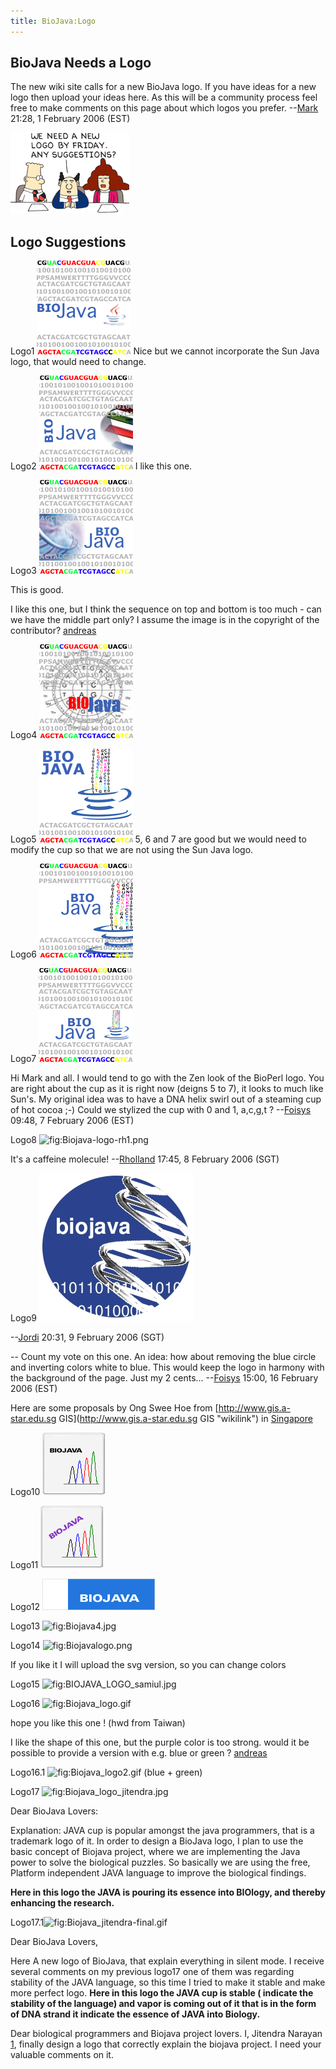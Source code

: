 ```yaml
---
title: BioJava:Logo
---
```


BioJava Needs a Logo
--------------------

The new wiki site calls for a new BioJava logo. If you have ideas for a
new logo then upload your ideas here. As this will be a community
process feel free to make comments on this page about which logos you
prefer. --[Mark](User:Mark "wikilink") 21:28, 1 February 2006 (EST)

![](Dilbert_logo.png "Dilbert_logo.png")

Logo Suggestions
----------------

Logo1 ![](bio-java-logo.gif "fig:bio-java-logo.gif") Nice but we cannot
incorporate the Sun Java logo, that would need to change.

Logo2 ![](bio-java-logo-2.gif "fig:bio-java-logo-2.gif") I like this
one.

Logo3 ![](bio-java-logo-3.gif "fig:bio-java-logo-3.gif")

This is good.

I like this one, but I think the sequence on top and bottom is too
much - can we have the middle part only? I assume the image is in the
copyright of the contributor? [andreas](User:andreas "wikilink")

Logo4 ![](bio-java-logo-4.gif "fig:bio-java-logo-4.gif")

Logo5 ![](bj-logo-5.gif "fig:bj-logo-5.gif") 5, 6 and 7 are good but we
would need to modify the cup so that we are not using the Sun Java logo.

Logo6 ![](bj-log4.gif "fig:bj-log4.gif")

Logo7 ![](bj-cup1.gif "fig:bj-cup1.gif")

Hi Mark and all. I would tend to go with the Zen look of the BioPerl
logo. You are right about the cup as it is right now (deigns 5 to 7), it
looks to much like Sun's. My original idea was to have a DNA helix swirl
out of a steaming cup of hot cocoa ;-) Could we stylized the cup with 0
and 1, a,c,g,t ? --[Foisys](User:Foisys "wikilink") 09:48, 7 February
2006 (EST)

Logo8 ![](/wikis/BioJava-logo-rh1.png "fig:Biojava-logo-rh1.png")

It's a caffeine molecule! --[Rholland](User::Rholland "wikilink") 17:45,
8 February 2006 (SGT)

Logo9 ![](blue_spot_logo.jpg "fig:blue_spot_logo.jpg")

--[Jordi](User::Jordi "wikilink") 20:31, 9 February 2006 (SGT)

-- Count my vote on this one. An idea: how about removing the blue
circle and inverting colors white to blue. This would keep the logo in
harmony with the background of the page. Just my 2
cents... --[Foisys](User:Foisys "wikilink") 15:00, 16 February 2006
(EST)

Here are some proposals by Ong Swee Hoe from
[http://www.gis.a-star.edu.sg
GIS](http://www.gis.a-star.edu.sg GIS "wikilink") in
[Singapore](wp:Singapore "wikilink")

Logo10 ![](OSHBiojava1.jpg "fig:OSHBiojava1.jpg")

Logo11 ![](OSHBiojava2.jpg "fig:OSHBiojava2.jpg")

Logo12 ![](OSHBiojava3.jpg "fig:OSHBiojava3.jpg")

Logo13 ![](/wikis/BioJava4.jpg "fig:Biojava4.jpg")

Logo14 ![](/wikis/BioJavalogo.png "fig:Biojavalogo.png")

If you like it I will upload the svg version, so you can change colors

Logo15 ![](/wikis/BioJava_LOGO_samiul.jpg "fig:BIOJAVA_LOGO_samiul.jpg")

Logo16 ![](/wikis/BioJava_logo.gif "fig:Biojava_logo.gif")

hope you like this one ! (hwd from Taiwan)

I like the shape of this one, but the purple color is too strong. would
it be possible to provide a version with e.g. blue or green ?
[andreas](User:andreas "wikilink")

Logo16.1 ![](/wikis/BioJava_logo2.gif "fig:Biojava_logo2.gif") (blue + green)

Logo17 ![](/wikis/BioJava_logo_jitendra.jpg "fig:Biojava_logo_jitendra.jpg")

Dear BioJava Lovers:

Explanation: JAVA cup is popular amongst the java programmers, that is a
trademark logo of it. In order to design a BioJava logo, I plan to use
the basic concept of Biojava project, where we are implementing the Java
power to solve the biological puzzles. So basically we are using the
free, Platform independent JAVA language to improve the biological
findings.

**Here in this logo the JAVA is pouring its essence into BIOlogy, and
thereby enhancing the research.**

Logo17.1![](/wikis/BioJava_jitendra-final.gif "fig:Biojava_jitendra-final.gif")

Dear BioJava Lovers,

Here A new logo of BioJava, that explain everything in silent mode. I
receive several comments on my previous logo17 one of them was regarding
stability of the JAVA language, so this time I tried to make it stable
and make more perfect logo. **Here in this logo the JAVA cup is stable (
indicate the stability of the language) and vapor is coming out of it
that is in the form of DNA strand it indicate the essence of JAVA into
Biology.**

Dear biological programmers and Biojava project lovers. I, Jitendra
Narayan [1](http://www.bioinformaticsonline.com), finally design a logo
that correctly explain the biojava project. I need your valuable
comments on it.
